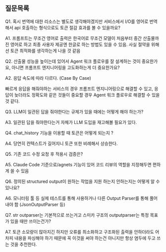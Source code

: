 ## 질문목록

Q1.
혹시 번역에 대한 리소스는 별도로 생각해야겠지만 서비스에서 I/O를 영어로 번역해서 api 호출하는 형식으로도 토큰 절감 효과를 볼 수 있을까요?

A1.
프롬프트는 무조건 영어로 출력은 한국어로 무조건 모델이 처음부터 중간 산출물까진 영어로 하고 최종 사용자 제공엔 한글로 하는 방법도 있을 수 있음.
사실 절약을 위해선 토큰 최적화를 생각하는게 나을 것 같음


Q2.
산출물 성능을 높이는데 있어서 Agent 워크 플로우를 잘 설계하는 것이 중요한가요, 아니면 프롬프트 엔지니어링을 고도화하는게 더 중요한가요?

A2.
응답 속도에 따라 다르다. (Case By Case)

빠르게 응답을 해줘야하는 서비스의 경우 프롬프트 엔지니어링으로 해결할 수 있고,
응답이 늦더라도 정확도와 같은 것들이 중요할 경우 Agent 워크 플로우로 해결할 수 있을 것 같다.


Q3.
LLM이 일관된 답을 줘야한다는 규제가 있을 때에는 어떻게 해야 하는가?

A3.
일관된 답을 줘야한다는거 자체가 LLM 도입을 재고해볼 필요가 있다.


Q4.
chat_history 기능을 이용할 때 토큰은 어떻게 되는지 ?

A4.
당연히 컨텍스트가 길어지니 토큰 또한 비례해서 상승한다.


Q5.
기존 코드 수정 요청 후 적용시 검증은?

A5.
Claude Code 기준으로/agnets 기능이 있어 코드 리뷰의 역할을 지정해두면 편하게 쓸 수 있음

Q6.
정의된 structured output이 원하는 작업을 지원 하는지 안하는지는 어떻게 알 수 있나요?

A6.
모니터링 툴 등 실제 테스트를 통해 사용하거나 다른 Output Parser를 통해 풀어내야 함
(JsonOutputParser 등)


Q7.
str outparser는 기본적으로 쓰는거고 스미카 구조의 outputparser는 특정 목표가 있을 때만 쓰이는건가?

A7.
토큰 소모량이 많아지긴 하지만 오류를 최소화하고 구조화된 출력을 안하더라도 어차피 내용을 파싱해야 하기 때문에
꼭 이것을 써야 하는건 아니지만 항상 염두에 두고 쓰는 것을 추천한다.


